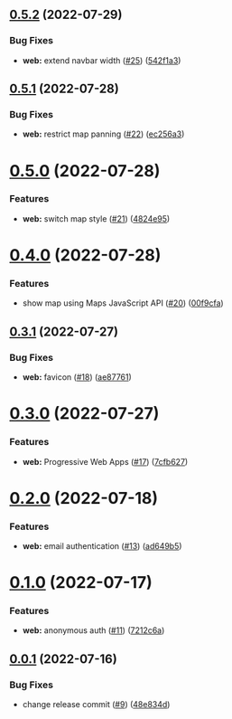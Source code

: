 ## [0.5.2](https://github.com/KazuyaHara/centro/compare/v0.5.1...v0.5.2) (2022-07-29)


### Bug Fixes

* **web:** extend navbar width ([#25](https://github.com/KazuyaHara/centro/issues/25)) ([542f1a3](https://github.com/KazuyaHara/centro/commit/542f1a3b0368f7a2308ccf53e1318db5810a8b13))

## [0.5.1](https://github.com/KazuyaHara/centro/compare/v0.5.0...v0.5.1) (2022-07-28)


### Bug Fixes

* **web:** restrict map panning ([#22](https://github.com/KazuyaHara/centro/issues/22)) ([ec256a3](https://github.com/KazuyaHara/centro/commit/ec256a3b89417dacf781afe64c94e3e3f1f8fc65))

# [0.5.0](https://github.com/KazuyaHara/centro/compare/v0.4.0...v0.5.0) (2022-07-28)


### Features

* **web:** switch map style ([#21](https://github.com/KazuyaHara/centro/issues/21)) ([4824e95](https://github.com/KazuyaHara/centro/commit/4824e95c3d84addd09bd8efe2cde43f6d53331df))

# [0.4.0](https://github.com/KazuyaHara/centro/compare/v0.3.1...v0.4.0) (2022-07-28)


### Features

* show map using Maps JavaScript API ([#20](https://github.com/KazuyaHara/centro/issues/20)) ([00f9cfa](https://github.com/KazuyaHara/centro/commit/00f9cfa6ff38c88596f59b03cae081b0f3fd2145))

## [0.3.1](https://github.com/KazuyaHara/centro/compare/v0.3.0...v0.3.1) (2022-07-27)


### Bug Fixes

* **web:** favicon ([#18](https://github.com/KazuyaHara/centro/issues/18)) ([ae87761](https://github.com/KazuyaHara/centro/commit/ae87761ded56f44ebafd563dc0194b17055f7ff0))

# [0.3.0](https://github.com/KazuyaHara/centro/compare/v0.2.0...v0.3.0) (2022-07-27)


### Features

* **web:** Progressive Web Apps ([#17](https://github.com/KazuyaHara/centro/issues/17)) ([7cfb627](https://github.com/KazuyaHara/centro/commit/7cfb62758e8014de958a9388d592a0d08bac604d))

# [0.2.0](https://github.com/KazuyaHara/centro/compare/v0.1.0...v0.2.0) (2022-07-18)


### Features

* **web:** email authentication ([#13](https://github.com/KazuyaHara/centro/issues/13)) ([ad649b5](https://github.com/KazuyaHara/centro/commit/ad649b518999e88b8ddc47e2ce061712526a5698))

# [0.1.0](https://github.com/KazuyaHara/centro/compare/v0.0.1...v0.1.0) (2022-07-17)


### Features

* **web:** anonymous auth ([#11](https://github.com/KazuyaHara/centro/issues/11)) ([7212c6a](https://github.com/KazuyaHara/centro/commit/7212c6ad7eca019e04e286ed712832f179fa7aa9))

## [0.0.1](https://github.com/KazuyaHara/centro/compare/v0.0.0...v0.0.1) (2022-07-16)


### Bug Fixes

* change release commit ([#9](https://github.com/KazuyaHara/centro/issues/9)) ([48e834d](https://github.com/KazuyaHara/centro/commit/48e834d20d2b310c5dfb62dad3c6f0e134178d32))
